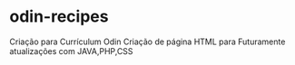 # odin-recipes
Criação para Currículum Odin
Criação de página HTML para Futuramente atualizações com JAVA,PHP,CSS
